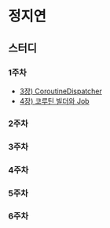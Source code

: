 # 정지연

## 스터디

### 1주차
- [3장) CoroutineDispatcher](https://pastoral-bangle-282.notion.site/3-CoroutineDispatcher-1e8181161b13804f846bcd9235d936a3?pvs=74)
- [4장) 코루틴 빌더와 Job](https://pastoral-bangle-282.notion.site/4-Job-1e8181161b1380f2b666cd5399fc2537)

### 2주차

### 3주차

### 4주차

### 5주차

### 6주차
